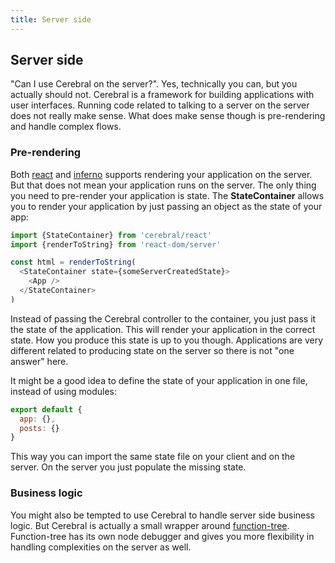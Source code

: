 ```yaml
---
title: Server side
---
```


## Server side

"Can I use Cerebral on the server?". Yes, technically you can, but you actually should not. Cerebral is a framework for building applications with user interfaces. Running code related to talking to a server on the server does not really make sense. What does make sense though is pre-rendering and handle complex flows.

### Pre-rendering
Both [react](https://facebook.github.io/react/) and [inferno](https://github.com/trueadm/inferno) supports rendering your application on the server. But that does not mean your application runs on the server. The only thing you need to pre-render your application is state. The **StateContainer** allows you to render your application by just passing an object as the state of your app:

```js
import {StateContainer} from 'cerebral/react'
import {renderToString} from 'react-dom/server'

const html = renderToString(
  <StateContainer state={someServerCreatedState}>
    <App />
  </StateContainer>
)
```

Instead of passing the Cerebral controller to the container, you just pass it the state of the application. This will render your application in the correct state. How you produce this state is up to you though. Applications are very different related to producing state on the server so there is not "one answer" here.

It might be a good idea to define the state of your application in one file, instead of using modules:

```js
export default {
  app: {},
  posts: {}
}
```

This way you can import the same state file on your client and on the server. On the server you just populate the missing state.

### Business logic
You might also be tempted to use Cerebral to handle server side business logic. But Cerebral is actually a small wrapper around [function-tree](https://github.com/cerebral/function-tree). Function-tree has its own node debugger and gives you more flexibility in handling complexities on the server as well.
